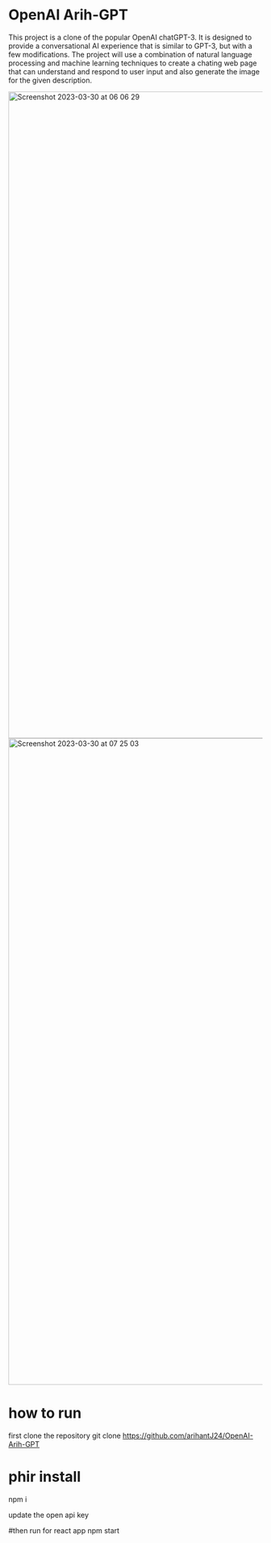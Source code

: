 # OpenAI Arih-GPT
This project is a clone of the popular OpenAI chatGPT-3. It is designed to provide a conversational AI experience that is similar to GPT-3, but with a few modifications. The project will use a combination of natural language processing and machine learning techniques to create a chating web page that can understand and respond to user input and also generate the image for the  given description.

<img width="1280" alt="Screenshot 2023-03-30 at 06 06 29" src="https://user-images.githubusercontent.com/111786428/228698362-50152034-c90b-4060-9a0c-b9d1d4c9ec6e.png">

<img width="1280" alt="Screenshot 2023-03-30 at 07 25 03" src="https://user-images.githubusercontent.com/111786428/228708144-f40b3373-876b-40b6-bcb0-57deda6da99d.png">


# how to run
first clone the repository
git clone https://github.com/arihantJ24/OpenAI-Arih-GPT 

# phir install
npm i

update the open api key

#then run for react app
npm start 



